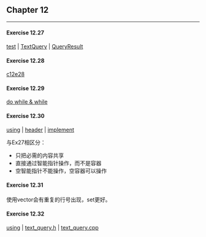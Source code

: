 ## Chapter 12

***

#### Exercise 12.27

[test](e27/testquery.cpp) | [TextQuery](e27/text_query.h) | [QueryResult](e27/query_result.h)

#### Exercise 12.28

[c12e28](e28/c12e28.cpp)

#### Exercise 12.29

[do while & while](e27/testquery.cpp)

#### Exercise 12.30

[using](e30/c12e30.cpp) | [header](e30/text_query.h) | [implement](e30/text_query.cpp)

与Ex27相区分：

*  只把必需的内容共享
*  直接通过智能指针操作，而不是容器
*  空智能指针不能操作，空容器可以操作

#### Exercise 12.31

使用vector会有重复的行号出现，set更好。

#### Exercise 12.32

[using](e30/c12e30.cpp) | [text_query.h](e30/text_query.h) | [text_query.cpp](e30/text_query.cpp)
